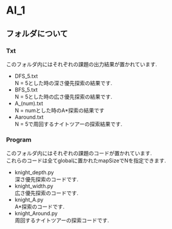 # AI_1
## フォルダについて
### Txt
このフォルダ内にはそれぞれの課題の出力結果が置かれています.  
- DFS_5.txt  
N = 5とした時の深さ優先探索の結果です.
- BFS_5.txt  
N = 5とした時の広さ優先探索の結果です.
- A_(num).txt  
N = numとした時のA*探索の結果です
- Aaround.txt  
N = 5で周回するナイトツアーの探索結果です.
### Program
このフォルダ内にはそれぞれの課題のコードが置かれています.  
これらのコードは全てglobalに置かれたmapSizeでNを指定できます.
- knight_depth.py  
深さ優先探索のコードです.
- knight_width.py  
広さ優先探索のコードです.
- knight_A.py  
A*探索のコードです.
- knight_Around.py  
周回するナイトツアーの探索コードです.
